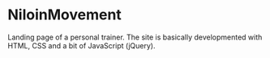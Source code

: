 # NiloinMovement

Landing page of a personal trainer. The site is basically developmented with HTML, CSS and a bit of JavaScript (jQuery).
